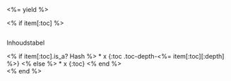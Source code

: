 <article class="column is-offset-2 is-8" markdown="1">
<div class="content is-medium" markdown="1">
<%= yield %>
</div>
</article>

<% if item[:toc] %>
<div class="menu column" markdown="1">
  <p class="menu-label">
    Inhoudstabel
  </p>
<% if item[:toc].is_a? Hash %>
* x
{:toc .toc-depth-<%= item[:toc][:depth] %>}
<% else %>
* x
{:toc}
<% end %>
</div>
<% end %>
